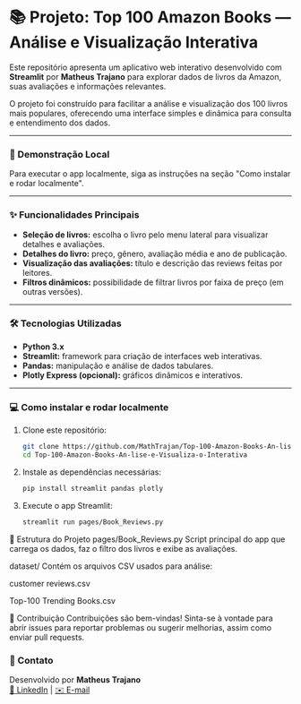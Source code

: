 # 📚 Projeto: Top 100 Amazon Books — Análise e Visualização Interativa

Este repositório apresenta um aplicativo web interativo desenvolvido com **Streamlit** por **Matheus Trajano** para explorar dados de livros da Amazon, suas avaliações e informações relevantes.

O projeto foi construído para facilitar a análise e visualização dos 100 livros mais populares, oferecendo uma interface simples e dinâmica para consulta e entendimento dos dados.

---

### 🚀 Demonstração Local

Para executar o app localmente, siga as instruções na seção "Como instalar e rodar localmente".

---

### ✨ Funcionalidades Principais

- **Seleção de livros:** escolha o livro pelo menu lateral para visualizar detalhes e avaliações.  
- **Detalhes do livro:** preço, gênero, avaliação média e ano de publicação.  
- **Visualização das avaliações:** título e descrição das reviews feitas por leitores.  
- **Filtros dinâmicos:** possibilidade de filtrar livros por faixa de preço (em outras versões).  

---

### 🛠️ Tecnologias Utilizadas

- **Python 3.x**  
- **Streamlit:** framework para criação de interfaces web interativas.  
- **Pandas:** manipulação e análise de dados tabulares.  
- **Plotly Express (opcional):** gráficos dinâmicos e interativos.  

---

### 💻 Como instalar e rodar localmente

1. Clone este repositório:
   ```bash
   git clone https://github.com/MathTrajan/Top-100-Amazon-Books-An-lise-e-Visualiza-o-Interativa.git
   cd Top-100-Amazon-Books-An-lise-e-Visualiza-o-Interativa
2. Instale as dependências necessárias:
   ```bash
   pip install streamlit pandas plotly
3. Execute o app Streamlit:
   ```bash
   streamlit run pages/Book_Reviews.py

📁 Estrutura do Projeto
pages/Book_Reviews.py
Script principal do app que carrega os dados, faz o filtro dos livros e exibe as avaliações.

dataset/
Contém os arquivos CSV usados para análise:

customer reviews.csv

Top-100 Trending Books.csv

🤝 Contribuição
Contribuições são bem-vindas!
Sinta-se à vontade para abrir issues para reportar problemas ou sugerir melhorias, assim como enviar pull requests.

### 📩 Contato

Desenvolvido por **Matheus Trajano**  
[💼 LinkedIn](https://www.linkedin.com/in/matheus-trajano-5179a7378) | [✉️ E-mail](mailto:matheustrajano454@gmail.com)


